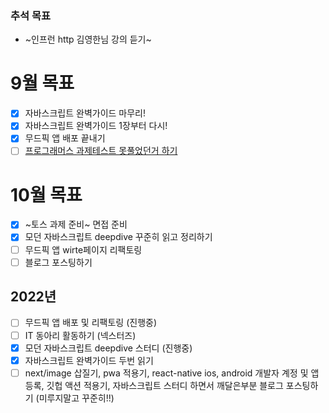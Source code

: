 ### 추석 목표
- ~인프런 http 김영한님 강의 듣기~

# 9월 목표 
- [x] 자바스크립트 완벽가이드 마무리!
- [x] 자바스크립트 완벽가이드 1장부터 다시!
- [x] 무드픽 앱 배포 끝내기
- [ ] [프로그래머스 과제테스트 못풀었던거 하기](https://programmers.co.kr/skill_check_assignments/298)

# 10월 목표

- [x] ~토스 과제 준비~ 면접 준비
- [x] 모던 자바스크립트 deepdive 꾸준히 읽고 정리하기
- [ ] 무드픽 앱 wirte페이지 리팩토링
- [ ] 블로그 포스팅하기

## 2022년
- [ ] 무드픽 앱 배포 및 리팩토링 (진행중)
- [ ] IT 동아리 활동하기 (넥스터즈)
- [x] 모던 자바스크립트 deepdive 스터디 (진행중)
- [x] 자바스크립트 완벽가이드 두번 읽기
- [ ] next/image 삽질기, pwa 적용기, react-native ios, android 개발자 계정 및 앱 등록, 깃헙 액션 적용기, 자바스크립트 스터디 하면서 깨달은부분 블로그 포스팅하기 (미루지말고 꾸준히!!)
